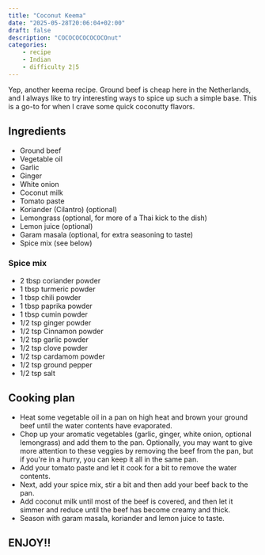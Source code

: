 ```yaml
---
title: "Coconut Keema"
date: "2025-05-28T20:06:04+02:00"
draft: false
description: "COCOCOCOCOCOCOnut"
categories: 
    - recipe
    - Indian
    - difficulty 2|5
---
```


Yep, another keema recipe. Ground beef is cheap here in the Netherlands, and I always like to try interesting ways to spice up such a simple base. This is a go-to for when I crave some quick coconutty flavors. 

## Ingredients
- Ground beef
- Vegetable oil
- Garlic
- Ginger
- White onion
- Coconut milk
- Tomato paste
- Koriander (Cilantro) (optional)
- Lemongrass (optional, for more of a Thai kick to the dish)
- Lemon juice (optional)
- Garam masala (optional, for extra seasoning to taste)
- Spice mix (see below)

### Spice mix
- 2 tbsp coriander powder
- 1 tbsp turmeric powder
- 1 tbsp chili powder
- 1 tbsp paprika powder
- 1 tbsp cumin powder
- 1/2 tsp ginger powder
- 1/2 tsp Cinnamon powder
- 1/2 tsp garlic powder
- 1/2 tsp clove powder
- 1/2 tsp cardamom powder
- 1/2 tsp ground pepper
- 1/2 tsp salt

## Cooking plan
- Heat some vegetable oil in a pan on high heat and brown your ground beef until the water contents have evaporated. 
- Chop up your aromatic vegetables (garlic, ginger, white onion, optional lemongrass) and add them to the pan. Optionally, you may want to give more attention to these veggies by removing the beef from the pan, but if you're in a hurry, you can keep it all in the same pan. 
- Add your tomato paste and let it cook for a bit to remove the water contents. 
- Next, add your spice mix, stir a bit and then add your beef back to the pan. 
- Add coconut milk until most of the beef is covered, and then let it simmer and reduce until the beef has become creamy and thick. 
- Season with garam masala, koriander and lemon juice to taste. 

## ENJOY!!